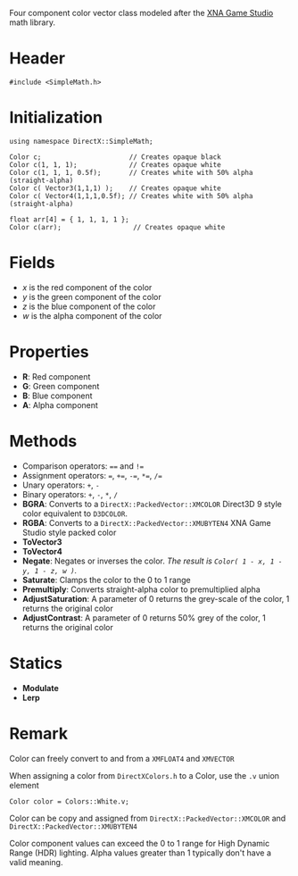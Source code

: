 Four component color vector class modeled after the [XNA Game Studio](https://msdn.microsoft.com/en-us/library/microsoft.xna.framework.color.aspx) math library.

# Header

    #include <SimpleMath.h>

# Initialization

    using namespace DirectX::SimpleMath;

    Color c;                      // Creates opaque black
    Color c(1, 1, 1);             // Creates opaque white
    Color c(1, 1, 1, 0.5f);       // Creates white with 50% alpha (straight-alpha)
    Color c( Vector3(1,1,1) );    // Creates opaque white
    Color c( Vector4(1,1,1,0.5f); // Creates white with 50% alpha (straight-alpha)

    float arr[4] = { 1, 1, 1, 1 };
    Color c(arr);                  // Creates opaque white

# Fields
* *x* is the red component of the color
* *y* is the green component of the color
* *z* is the blue component of the color
* *w* is the alpha component of the color

# Properties
* **R**: Red component
* **G**: Green component
* **B**: Blue component
* **A**: Alpha component

# Methods
* Comparison operators: ``==`` and ``!=``
* Assignment operators: ``=``, ``+=``, ``-=``, ``*=``, ``/=``
* Unary operators: ``+``, ``-``
* Binary operators: ``+``, ``-``, ``*``, ``/``
* **BGRA**: Converts to a ``DirectX::PackedVector::XMCOLOR`` Direct3D 9 style color equivalent to ``D3DCOLOR``.
* **RGBA**: Converts to a ``DirectX::PackedVector::XMUBYTEN4`` XNA Game Studio style packed color
* **ToVector3**
* **ToVector4**
* **Negate**: Negates or inverses the color. _The result is ``Color( 1 - x, 1 - y, 1 - z, w )``._
* **Saturate**: Clamps the color to the 0 to 1 range
* **Premultiply**: Converts straight-alpha color to premultiplied alpha
* **AdjustSaturation**: A parameter of 0 returns the grey-scale of the color, 1 returns the original color
* **AdjustContrast**: A parameter of 0 returns 50% grey of the color, 1 returns the original color

# Statics
* **Modulate**
* **Lerp**

# Remark
Color can freely convert to and from a ``XMFLOAT4`` and ``XMVECTOR``

When assigning a color from ``DirectXColors.h`` to a Color, use the ``.v`` union element

    Color color = Colors::White.v;

Color can be copy and assigned from ``DirectX::PackedVector::XMCOLOR`` and ``DirectX::PackedVector::XMUBYTEN4``

Color component values can exceed the 0 to 1 range for High Dynamic Range (HDR) lighting. Alpha values greater than 1 typically don't have a valid meaning.
